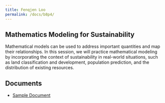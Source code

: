 ```yaml
---
title: Fenqjen Loo
permalink: /docs/b8p4/
---
```


## Mathematics Modeling for Sustainability

Mathematical models can be used to address important quantities and map their relationships. In this session, we will practice mathematical modeling by incorporating the context of sustainability in real-world situations, such as land classification and development, population prediction, and the distribution of existing resources.

## Documents
 - [Sample Document](../wednesday/breakout7/documents/b1p1d1.pdf)